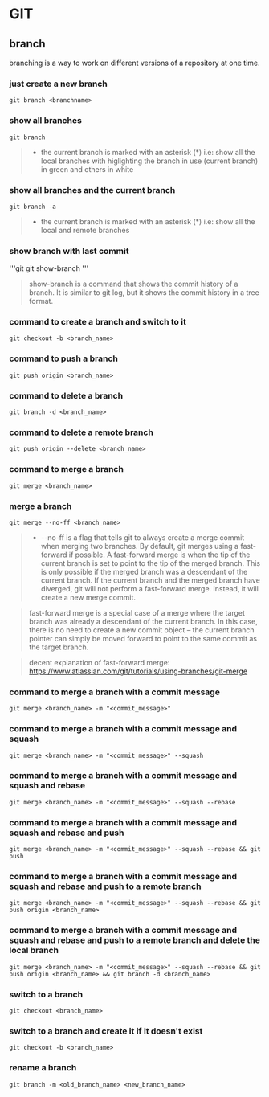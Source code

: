 # GIT

## branch
branching is a way to work on different versions of a repository at one time.

### just create a new branch
```git
git branch <branchname>
```

### show all branches
```git
git branch
```
> * the current branch is marked with an asterisk (*) i.e: show all the local branches
with higlighting the branch in use (current branch) in green and others in white

### show all branches and the current branch
```git
git branch -a
```
> * the current branch is marked with an asterisk (*) i.e: show all the local and remote branches

### show branch with last commit
'''git
git show-branch
'''
> show-branch is a command that shows the commit history of a branch. It is similar to git log, but it shows the commit history in a tree format.




### command to create a branch and switch to it
```git 
git checkout -b <branch_name>
```

### command to push a branch
```git
git push origin <branch_name>
```

### command to delete a branch
```git
git branch -d <branch_name>
```

### command to delete a remote branch
```git
git push origin --delete <branch_name>
```

### command to merge a branch
```git
git merge <branch_name>
```

### merge a branch 
```git
git merge --no-ff <branch_name>
```
> * --no-ff is a flag that tells git to always create a merge commit when merging two branches. By default, git merges using a fast-forward if possible. A fast-forward merge is when the tip of the current branch is set to point to the tip of the merged branch. This is only possible if the merged branch was a descendant of the current branch. If the current branch and the merged branch have diverged, git will not perform a fast-forward merge. Instead, it will create a new merge commit.

> fast-forward merge is a special case of a merge where the target branch was already a descendant of the current branch. In this case, there is no need to create a new commit object – the current branch pointer can simply be moved forward to point to the same commit as the target branch.

> decent explanation of fast-forward merge: https://www.atlassian.com/git/tutorials/using-branches/git-merge



### command to merge a branch with a commit message
```git
git merge <branch_name> -m "<commit_message>"
```

### command to merge a branch with a commit message and squash
```git
git merge <branch_name> -m "<commit_message>" --squash
```

### command to merge a branch with a commit message and squash and rebase
```git
git merge <branch_name> -m "<commit_message>" --squash --rebase
```

### command to merge a branch with a commit message and squash and rebase and push
```git
git merge <branch_name> -m "<commit_message>" --squash --rebase && git push
```

### command to merge a branch with a commit message and squash and rebase and push to a remote branch
```git
git merge <branch_name> -m "<commit_message>" --squash --rebase && git push origin <branch_name>
```

### command to merge a branch with a commit message and squash and rebase and push to a remote branch and delete the local branch
```git
git merge <branch_name> -m "<commit_message>" --squash --rebase && git push origin <branch_name> && git branch -d <branch_name>
```

### switch to a branch
```git
git checkout <branch_name>
```

### switch to a branch and create it if it doesn't exist
```git
git checkout -b <branch_name>
```

### rename a branch
```git
git branch -m <old_branch_name> <new_branch_name>
```
